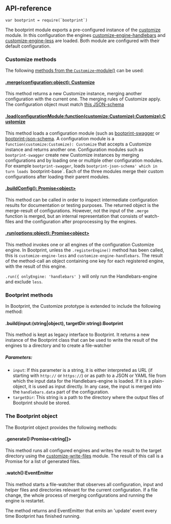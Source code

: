 ## API-reference

```
var bootprint = require(`bootprint`)
```

The bootprint module exports a pre-configured instance of the [customize](https://npmjs.com/package/customize) module.
In this configuration the engines [customize-engine-handlebars](https://npmjs.com/package/customize-engine-handlebars) and
[customize-engine-less](https://npmjs.com/package/customize-engine-less) are loaded. Both module are configured with their default configuration.

    
### Customize methods

The following [methods from the `Customize`-module()](https://github.com/bootprint/customize/blob/v1.1.1/README.md#customizecustomize) can be used:

#### [.merge(configuration:object): Customize](https://github.com/bootprint/customize/blob/v1.1.1/README.md#module_customize..Customize+merge)


This method returns a new Customize instance, merging another configuration with the current one.
The merging rules of Customize apply. The configuration object must match [this JSON-schema](doc/configuration-schema.json)

#### [.load(configurationModule:function(customize:Customize):Customize):Customize](https://github.com/bootprint/customize/blob/v1.1.1/README.md#customizeloadcustomizemodule--customize)


This method loads a configuration module (such as [bootprint-swagger](https://npmjs.com/package/bootprint-swagger) or [bootprint-json-schema](https://npmjs.com/package/bootprint-json-schema).
A configuration module is a `function(customize:Customize): Customize` that accepts a Customize instance and 
returns another one. Configuration modules such as `bootprint-swagger` create new Customize instances by 
merging configurations and by loading one or multiple other configuration modules. For example `bootprint-swagger`, 
loads `bootprint-json-schema' which in turn loads `bootprint-base`. Each of the three modules merge their 
custom configurations after loading their parent modules.

#### [.buildConfig(): Promise&lt;object>](https://github.com/bootprint/customize/blob/v1.1.1/README.md#customizebuildconfig--promiseobject)


This method can be called in order to inspect intermediate configuration results for documentation or testing purposes.
The returned object is the merge-result of configurations. However, not the input of the `.merge` function is merged,
but an internal representation that consists of watch-files and the configuration after proprocessing by the engines.

#### [.run(options:object): Promise&lt;object>](https://github.com/bootprint/customize/blob/v1.1.1/README.md#customizerunoptions--promiseobject)


This method invokes one or all engines of the configuration Customize engine. In Bootprint, unless the `.registerEngine()`
method has been called, this is `customize-engine-less` and `customize-engine-handlebars`.
The result of the method-call an object containing one key for each registered engine, with the result of this engine.

`.run({ onlyEngine: 'handlebars' }` will only run the Handlebars-engine and exclude `less`.
    

### Bootprint methods

In Bootprint, the Customize prototype is extended to include the following method: 

#### .build(input:(string|object), targetDir:string):Bootprint

This method is kept as legacy interface to Bootprint. It returns a new instance of the Bootprint class that can
be used to write the result of the engines to a directory and to create a file-watcher

##### Parameters:
* `input`: If this parameter is a string, it is either interpreted as URL (if 
        starting with `http://` or `https://`) or as path to a JSON or YAML file 
        from which the input data for the Handlebars-engine is loaded. If it is a 
        plain-object, it is used as input directly. In any case, the input is merged
        into the `handlebars.data` part of the configuration.
* `targetDir`: This string is a path to the directory where the output files of 
        Bootprint should be stored.

### The Bootprint object 

The Bootprint object provides the following methods:

#### .generate():Promise&lt;string[]>

This method runs all configured engines and writes the result to the target directory using the [customize-write-files](https://npmjs.com/package/customize-write-files)
module. The result of this call is a Promise for a list of generated files.

#### .watch():EventEmitter

This method starts a file-watcher that observes all configuration, input and helper files and directories relevant for the current 
configuration. If a file change, the whole process of merging configurations and running the engine is restartet.

The method returns and EventEmitter that emits an 'update' event every time Bootprint has finished running.
